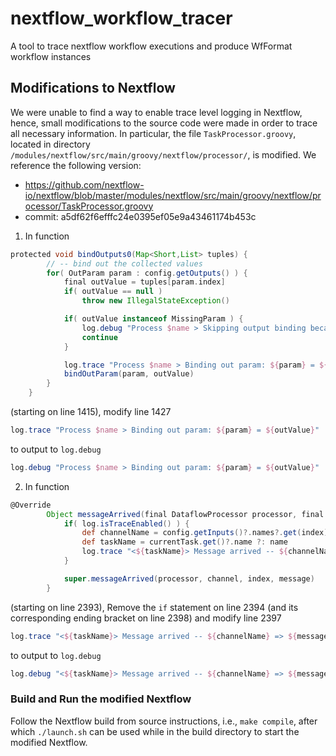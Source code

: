 # nextflow_workflow_tracer
A tool to trace nextflow workflow executions and produce WfFormat workflow instances

## Modifications to Nextflow

We were unable to find a way to enable trace level logging in Nextflow, hence, small modifications to the source code were made in order to trace all necessary information.
In particular, the file `TaskProcessor.groovy`, located in directory `/modules/nextflow/src/main/groovy/nextflow/processor/`, is modified. 
We reference the following version:
* https://github.com/nextflow-io/nextflow/blob/master/modules/nextflow/src/main/groovy/nextflow/processor/TaskProcessor.groovy
* commit: a5df62f6efffc24e0395ef05e9a43461174b453c

1. In function
```groovy
protected void bindOutputs0(Map<Short,List> tuples) {
        // -- bind out the collected values
        for( OutParam param : config.getOutputs() ) {
            final outValue = tuples[param.index]
            if( outValue == null )
                throw new IllegalStateException()

            if( outValue instanceof MissingParam ) {
                log.debug "Process $name > Skipping output binding because one or more optional files are missing: $outValue.missing"
                continue
            }

            log.trace "Process $name > Binding out param: ${param} = ${outValue}"
            bindOutParam(param, outValue)
        }
    }
````
(starting on line 1415), modify line 1427
```groovy
log.trace "Process $name > Binding out param: ${param} = ${outValue}"
```
to output to `log.debug`
```groovy
log.debug "Process $name > Binding out param: ${param} = ${outValue}"
```

2. In function 
```groovy
@Override
        Object messageArrived(final DataflowProcessor processor, final DataflowReadChannel<Object> channel, final int index, final Object message) {
            if( log.isTraceEnabled() ) {
                def channelName = config.getInputs()?.names?.get(index)
                def taskName = currentTask.get()?.name ?: name
                log.trace "<${taskName}> Message arrived -- ${channelName} => ${message}"
            }

            super.messageArrived(processor, channel, index, message)
        }
```
(starting on line 2393), Remove the `if` statement on line 2394 (and its corresponding ending bracket on line 2398) and modify line 2397 
```groovy
log.trace "<${taskName}> Message arrived -- ${channelName} => ${message}"
```
to output to `log.debug`
```groovy
log.debug "<${taskName}> Message arrived -- ${channelName} => ${message}"
```
### Build and Run the modified Nextflow

Follow the Nextflow build from source instructions, i.e., `make compile`, after which `./launch.sh` can be used while in the build directory to start the modified Nextflow.
